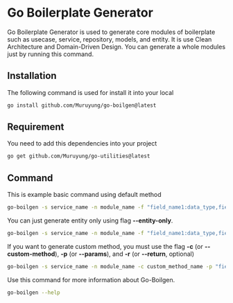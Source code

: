 # Go Boilerplate Generator

Go Boilerplate Generator is used to generate core modules of boilerplate such as usecase, service, repository, models, and entity.
It is use Clean Architecture and Domain-Driven Design.
You can generate a whole modules just by running this command.

## Installation

The following command is used for install it into your local

```sh
go install github.com/Muruyung/go-boilgen@latest
```

## Requirement

You need to add this dependencies into your project

```sh
go get github.com/Muruyung/go-utilities@latest
```

## Command

This is example basic command using default method

```bash
go-boilgen -s service_name -n module_name -f "field_name1:data_type,field_name2:data_type" -m "method1,method2"
```

You can just generate entity only using flag **--entity-only**.

```bash
go-boilgen -s service_name -n module_name -f "field_name1:data_type,field_name2:data_type" --entity-only
```

If you want to generate custom method, you must use the flag **-c** (or **--custom-method**), **-p** (or **--params**), and **-r** (or **--return**, optional)

```bash
go-boilgen -s service_name -n module_name -c custom_method_name -p "field_name1:data_type,field_name2:data_type" -r "field_name1:data_type,field_name2:data_type"
```

Use this command for more information about Go-Boilgen.

```bash
go-boilgen --help
```

